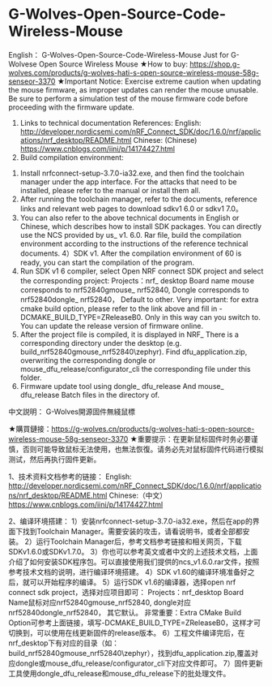# G-Wolves-Open-Source-Code-Wireless-Mouse
English：
G-Wolves-Open-Source-Code-Wireless-Mouse
 Just for G-Wolvese Open Source Wireless Mouse
★How to buy:
https://shop.g-wolves.com/products/g-wolves-hati-s-open-source-wireless-mouse-58g-senseor-3370
★Important Notice:
Exercise extreme caution when updating the mouse firmware, as improper updates can render the mouse unusable. Be sure to perform a simulation test of the mouse firmware code before proceeding with the firmware update.

1. Links to technical documentation References:
English:
http://developer.nordicsemi.com/nRF_Connect_SDK/doc/1.6.0/nrf/applications/nrf_desktop/README.html
Chinese: (Chinese)
https://www.cnblogs.com/iini/p/14174427.html
2. Build compilation environment:
1) Install nrfconnect-setup-3.7.0-ia32.exe, and then find the toolchain manager under the app interface. For the attacks that need to be installed, please refer to the manual or install them all.
2) After running the toolchain manager, refer to the documents, reference links and relevant web pages to download sdkv1 6.0 or sdkv1 7.0。
3) You can also refer to the above technical documents in English or Chinese, which describes how to install SDK packages. You can directly use the NCS provided by us_ v1. 6.0. Rar file, build the compilation environment according to the instructions of the reference technical documents.
4）SDK v1. After the compilation environment of 60 is ready, you can start the compilation of the program.
5) Run SDK v1 6 compiler, select Open NRF connect SDK project and select the corresponding project:
Projects：nrf_ desktop
Board name mouse corresponds to nrf52840gmouse_ nrf52840, 
Dongle corresponds to nrf52840dongle_ nrf52840，
Default to other.
Very important: for extra cmake build option, please refer to the link above and fill in -DCMAKE_BUILD_TYPE=ZReleaseB0. Only in this way can you switch to. You can update the release version of firmware online.
6) After the project file is compiled, it is displayed in NRF_ There is a corresponding directory under the desktop (e.g. build_nrf52840gmouse_nrf52840\zephyr). Find dfu_application.zip, overwriting the corresponding dongle or mouse_dfu_release/configurator_cli the corresponding file under this folder.
7) Firmware update tool using dongle_ dfu_release And mouse_ dfu_release Batch files in the directory of.

中文説明：
G-Wolves開源固件無綫鼠標

★購買鏈接：https://g-wolves.cn/products/g-wolves-hati-s-open-source-wireless-mouse-58g-senseor-3370
★重要提示：在更新鼠标固件时务必要谨慎，否则可能导致鼠标无法使用，也無法恢復。请务必先对鼠标固件代码进行模拟测试，然后再执行固件更新。

1、技术资料文档参考的链接：
English:
http://developer.nordicsemi.com/nRF_Connect_SDK/doc/1.6.0/nrf/applications/nrf_desktop/README.html
Chinese:（中文）
https://www.cnblogs.com/iini/p/14174427.html

2、编译环境搭建：
1）安装nrfconnect-setup-3.7.0-ia32.exe，然后在app的界面下找到Toolchain Manager。需要安装的攻击，请看说明书，或者全部都安装。
2）运行Toolchain Manager后，参考文档参考链接和相关网页，下载SDKv1.6.0或SDKv1.7.0。
3）你也可以参考英文或者中文的上述技术文档，上面介绍了如何安装SDK程序包。可以直接使用我们提供的ncs_v1.6.0.rar文件，按照参考技术文档的说明，进行编译环境搭建。
4）SDK v1.60的编译环境准备好之后，就可以开始程序的编译。
5）运行SDK v1.6的编译器，选择open nrf connect sdk project，选择对应项目即可：
Projects：nrf_desktop
Board Name鼠标对应nrf52840gmouse_nrf52840, 
dongle对应nrf52840dongle_nrf52840，
其它默认。
非常重要：Extra CMake Build Option可参考上面链接，填写-DCMAKE_BUILD_TYPE=ZReleaseB0，这样才可切换到，可以使用在线更新固件的release版本。
6）工程文件编译完后，在nrf_desktop下有对应的目录（如：build_nrf52840gmouse_nrf52840\zephyr），找到dfu_application.zip,覆盖对应dongle或mouse_dfu_release/configurator_cli下对应文件即可。
7）固件更新工具使用dongle_dfu_release和mouse_dfu_release下的批处理文件。
